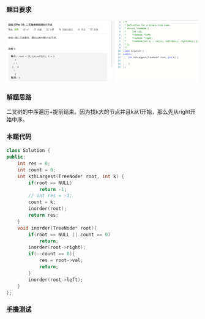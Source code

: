 ### 题目要求

![](pic/offer54.png)

### 解题思路

二叉树的中序遍历+提前结束。因为找k大的节点并且k从1开始，那么先从right开始中序。

### 本题代码

```c++
class Solution {
public:
    int res = 0;
    int count = 0;
    int kthLargest(TreeNode* root, int k) {
        if(root == NULL)
            return -1;
        // int res = -1;
        count = k;
        inorder(root);
        return res;
    }
    void inorder(TreeNode* root){
        if(root == NULL || count == 0)
            return;
        inorder(root->right);
        if(--count == 0){
            res = root->val;
            return;
        }
        inorder(root->left);
    }
};
```

### [手撸测试](https://leetcode-cn.com/problems/er-cha-sou-suo-shu-de-di-kda-jie-dian-lcof/)  

